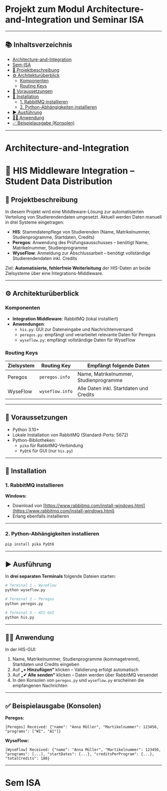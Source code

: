 # Projekt zum Modul Architecture-and-Integration und Seminar ISA

---
## 📚 Inhaltsverzeichnis

- [Architecture-and-Integration](#architecture-and-integration)
- [Sem-ISA](#sem-isa)
- [📘 Projektbeschreibung](#-projektbeschreibung)
- [⚙️ Architekturüberblick](#️-architekturüberblick)
  - [Komponenten](#komponenten)
  - [Routing Keys](#routing-keys)
- [🧰 Voraussetzungen](#-voraussetzungen)
- [🧪 Installation](#-installation)
  - [1. RabbitMQ installieren](#1-rabbitmq-installieren)
  - [2. Python-Abhängigkeiten installieren](#2-python-abhängigkeiten-installieren)
- [▶️ Ausführung](#️-ausführung)
- [👨‍🎓 Anwendung](#-anwendung)
- [✅ Beispielausgabe (Konsolen)](#-beispielausgabe-konsolen)

---
# Architecture-and-Integration
# 🧩 HIS Middleware Integration – Student Data Distribution

## 📘 Projektbeschreibung

In diesem Projekt wird eine Middleware-Lösung zur automatisierten Verteilung von Studierendendaten umgesetzt. Aktuell werden Daten manuell in drei Systeme eingetragen:

- **HIS**: Stammdatenpflege von Studierenden (Name, Matrikelnummer, Studienprogramme, Startdaten, Credits)
- **Peregos**: Anwendung des Prüfungsausschusses – benötigt Name, Matrikelnummer, Studienprogramme
- **WyseFlow**: Anmeldung zur Abschlussarbeit – benötigt vollständige Studierendendaten inkl. Credits

Ziel: **Automatisierte, fehlerfreie Weiterleitung** der HIS-Daten an beide Zielsysteme über eine Integrations-Middleware.

---

## ⚙️ Architekturüberblick

### Komponenten

- **Integration Middleware**: RabbitMQ (lokal installiert)
- **Anwendungen**:
  - `his.py`: GUI zur Dateneingabe und Nachrichtenversand
  - `peregos.py`: empfängt und verarbeitet relevante Daten für Peregos
  - `wyseflow.py`: empfängt vollständige Daten für WyseFlow

### Routing Keys

| Zielsystem  | Routing Key     | Empfängt folgende Daten                              |
|-------------|------------------|------------------------------------------------------|
| Peregos     | `peregos.info`   | Name, Matrikelnummer, Studienprogramme              |
| WyseFlow    | `wyseflow.info`  | Alle Daten inkl. Startdaten und Credits             |

---

## 🧰 Voraussetzungen

- Python 3.10+
- Lokale Installation von RabbitMQ (Standard-Ports: 5672)
- Python-Bibliotheken:
  - `pika` für RabbitMQ-Verbindung
  - `PyQt6` für GUI (nur `his.py`)

---

## 🧪 Installation

### 1. RabbitMQ installieren

**Windows:**
- Download von [https://www.rabbitmq.com/install-windows.html](https://www.rabbitmq.com/install-windows.html)
- Erlang ebenfalls installieren

---

### 2. Python-Abhängigkeiten installieren

```bash
pip install pika PyQt6
```

---

## ▶️ Ausführung

In **drei separaten Terminals** folgende Dateien starten:

```bash
# Terminal 1 – WyseFlow
python wyseflow.py

# Terminal 2 – Peregos
python peregos.py

# Terminal 3 – HIS GUI
python his.py
```

---

## 👨‍🎓 Anwendung

In der HIS-GUI:

1. Name, Matrikelnummer, Studienprogramme (kommagetrennt), Startdaten und Credits eingeben
2. Auf **„+ Hinzufügen“** klicken – Validierung erfolgt automatisch
3. Auf **„✔ Alle senden“** klicken – Daten werden über RabbitMQ versendet
4. In den Konsolen von `peregos.py` und `wyseflow.py` erscheinen die empfangenen Nachrichten

---

## ✅ Beispielausgabe (Konsolen)

**Peregos:**
```
[Peregos] Received: {"name": "Anna Müller", "Martikelnummer": 123456, "programs": ["WI", "AI"]}
```

**WyseFlow:**
```
[WyseFlow] Received: {"name": "Anna Müller", "Martikelnummer": 123456, "programs": [...], "startDates": {...}, "creditsPerProgram": {...}, "totalCredits": 180}
```
---

# Sem ISA
